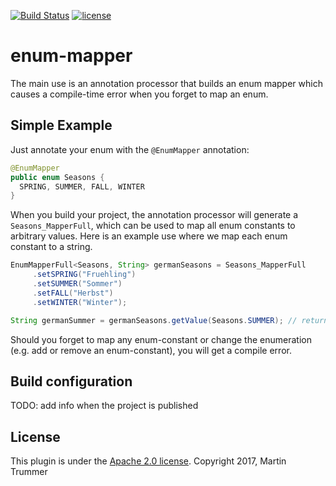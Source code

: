 
[![Build Status](https://travis-ci.org/tmtron/enum-mapper.svg?label=travis)](https://travis-ci.org/tmtron/enum-mapper/builds)
[![license](https://img.shields.io/github/license/tmtron/enum-mapper.svg?maxAge=2592000)](https://raw.githubusercontent.com/tmtron/enum-mapper/master/LICENSE)

# enum-mapper
The main use is an annotation processor that builds an enum mapper which causes a compile-time error when you forget to map an enum.

## Simple Example
Just annotate your enum with the `@EnumMapper` annotation:
```java
@EnumMapper
public enum Seasons {
  SPRING, SUMMER, FALL, WINTER
}
```
When you build your project, the annotation processor will generate a `Seasons_MapperFull`, which can be used to map all enum constants to arbitrary values.
Here is an example use where we map each enum constant to a string. 
```java
EnumMapperFull<Seasons, String> germanSeasons = Seasons_MapperFull
     .setSPRING("Fruehling")
     .setSUMMER("Sommer")
     .setFALL("Herbst")
     .setWINTER("Winter");

String germanSummer = germanSeasons.getValue(Seasons.SUMMER); // returns "Sommer"
```
Should you forget to map any enum-constant or change the enumeration (e.g. add or remove an enum-constant), you will get a compile error.

## Build configuration
TODO: add info when the project is published

## License
This plugin is under the [Apache 2.0 license](http://www.apache.org/licenses/LICENSE-2.0.html). Copyright 2017, Martin Trummer
